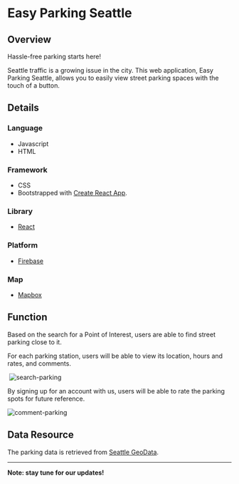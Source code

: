 # Easy Parking Seattle

## Overview
Hassle-free parking starts here!

Seattle traffic is a growing issue in the city. This web application, Easy Parking Seattle, allows you to easily view street parking spaces with the touch of a button. 

## Details

### Language
* Javascript
* HTML

### Framework
* CSS
* Bootstrapped with [Create React App](https://github.com/facebook/create-react-app).

### Library
* [React](https://reactjs.org/)

### Platform
* [Firebase](https://firebase.google.com/)

### Map
* [Mapbox](https://www.mapbox.com/)

## Function

Based on the search for a Point of Interest, users are able to find street parking close to it.

For each parking station, users will be able to view its location, hours and rates, and comments.

 ![search-parking](https://github.com/yiranni/easy-parking-seattle/blob/master/EPS.gif)

By signing up for an account with us, users will be able to rate the parking spots for future reference. 

![comment-parking](https://github.com/yiranni/easy-parking-seattle/blob/master/comments.gif)

## Data Resource
The parking data is retrieved from [Seattle GeoData](https://gisdata.seattle.gov/server/rest/services/SDOT/SDOT_ParkingData/MapServer/2/query?where=1%3D1&outFields=*&outSR=4326&f=json).


---


**Note: stay tune for our updates!**
